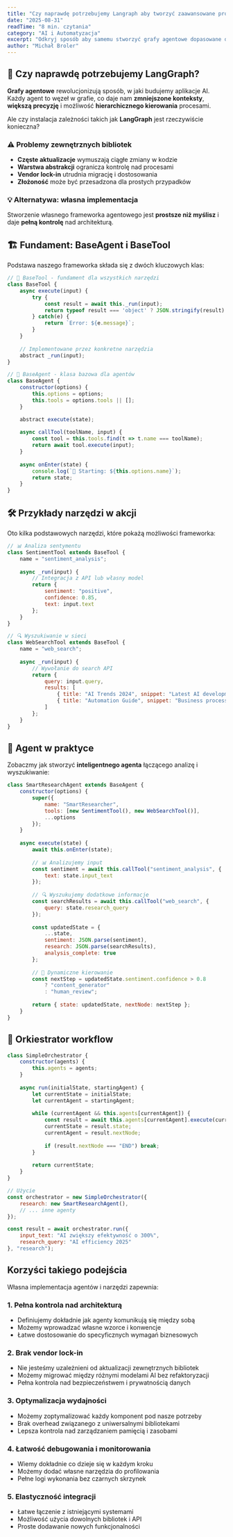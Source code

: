 ```yaml
---
title: "Czy naprawdę potrzebujemy Langraph aby tworzyć zaawansowane procesy agentowe?"
date: "2025-08-31"
readTime: "8 min. czytania"
category: "AI i Automatyzacja"
excerpt: "Odkryj sposób aby samemu stworzyć grafy agentowe dopasowane do Twoich potrzeb"
author: "Michał Broler"
---
```


## 🤔 Czy naprawdę potrzebujemy LangGraph?

**Grafy agentowe** rewolucjonizują sposób, w jaki budujemy aplikacje AI. Każdy agent to węzeł w grafie, co daje nam **zmniejszone konteksty**, **większą precyzję** i możliwość **hierarchicznego kierowania** procesami.

Ale czy instalacja zależności takich jak **LangGraph** jest rzeczywiście konieczna?

### ⚠️ Problemy zewnętrznych bibliotek

- **Częste aktualizacje** wymuszają ciągłe zmiany w kodzie
- **Warstwa abstrakcji** ogranicza kontrolę nad procesami
- **Vendor lock-in** utrudnia migrację i dostosowania
- **Złożoność** może być przesadzona dla prostych przypadków

### 💡 Alternatywa: własna implementacja

Stworzenie własnego frameworka agentowego jest **prostsze niż myślisz** i daje **pełną kontrolę** nad architekturą.

## 🏗️ Fundament: BaseAgent i BaseTool 

Podstawa naszego frameworka składa się z dwóch kluczowych klas:

```javascript
// 🔧 BaseTool - fundament dla wszystkich narzędzi
class BaseTool {
    async execute(input) {
        try {
            const result = await this._run(input);
            return typeof result === 'object' ? JSON.stringify(result) : result;
        } catch(e) {
            return `Error: ${e.message}`;
        }
    }
    
    // Implementowane przez konkretne narzędzia
    abstract _run(input);
}

// 🤖 BaseAgent - klasa bazowa dla agentów  
class BaseAgent {
    constructor(options) {
        this.options = options;
        this.tools = options.tools || [];
    }

    abstract execute(state);
    
    async callTool(toolName, input) {
        const tool = this.tools.find(t => t.name === toolName);
        return await tool.execute(input);
    }
    
    async onEnter(state) {
        console.log(`🚀 Starting: ${this.options.name}`);
        return state;
    }
}
```

## 🛠️ Przykłady narzędzi w akcji

Oto kilka podstawowych narzędzi, które pokażą możliwości frameworka:

```javascript
// 📊 Analiza sentymentu
class SentimentTool extends BaseTool {
    name = "sentiment_analysis";
    
    async _run(input) {
        // Integracja z API lub własny model
        return {
            sentiment: "positive", 
            confidence: 0.85,
            text: input.text
        };
    }
}

// 🔍 Wyszukiwanie w sieci  
class WebSearchTool extends BaseTool {
    name = "web_search";
    
    async _run(input) {
        // Wywołanie do search API
        return {
            query: input.query,
            results: [
                { title: "AI Trends 2024", snippet: "Latest AI developments..." },
                { title: "Automation Guide", snippet: "Business process automation..." }
            ]
        };
    }
}
```

## 🚀 Agent w praktyce

Zobaczmy jak stworzyć **inteligentnego agenta** łączącego analizę i wyszukiwanie:

```javascript
class SmartResearchAgent extends BaseAgent {
    constructor(options) {
        super({
            name: "SmartResearcher",
            tools: [new SentimentTool(), new WebSearchTool()],
            ...options
        });
    }
    
    async execute(state) {
        await this.onEnter(state);
        
        // 📊 Analizujemy input
        const sentiment = await this.callTool("sentiment_analysis", {
            text: state.input_text
        });
        
        // 🔍 Wyszukujemy dodatkowe informacje
        const searchResults = await this.callTool("web_search", {
            query: state.research_query
        });
        
        const updatedState = {
            ...state,
            sentiment: JSON.parse(sentiment),
            research: JSON.parse(searchResults),
            analysis_complete: true
        };
        
        // 🎯 Dynamiczne kierowanie
        const nextStep = updatedState.sentiment.confidence > 0.8 
            ? "content_generator" 
            : "human_review";
            
        return { state: updatedState, nextNode: nextStep };
    }
}
```

## 🔗 Orkiestrator workflow

```javascript
class SimpleOrchestrator {
    constructor(agents) {
        this.agents = agents;
    }
    
    async run(initialState, startingAgent) {
        let currentState = initialState;
        let currentAgent = startingAgent;
        
        while (currentAgent && this.agents[currentAgent]) {
            const result = await this.agents[currentAgent].execute(currentState);
            currentState = result.state;
            currentAgent = result.nextNode;
            
            if (result.nextNode === "END") break;
        }
        
        return currentState;
    }
}

// Użycie
const orchestrator = new SimpleOrchestrator({
    research: new SmartResearchAgent(),
    // ... inne agenty
});

const result = await orchestrator.run({
    input_text: "AI zwiększy efektywność o 300%",
    research_query: "AI efficiency 2025"
}, "research");
```

## Korzyści takiego podejścia

Własna implementacja agentów i narzędzi zapewnia:

### 1. **Pełna kontrola nad architekturą**
- Definiujemy dokładnie jak agenty komunikują się między sobą
- Możemy wprowadzać własne wzorce i konwencje
- Łatwe dostosowanie do specyficznych wymagań biznesowych

### 2. **Brak vendor lock-in**
- Nie jesteśmy uzależnieni od aktualizacji zewnętrznych bibliotek
- Możemy migrować między różnymi modelami AI bez refaktoryzacji
- Pełna kontrola nad bezpieczeństwem i prywatnością danych

### 3. **Optymalizacja wydajności**
- Możemy zoptymalizować każdy komponent pod nasze potrzeby
- Brak overhead związanego z uniwersalnymi bibliotekami
- Lepsza kontrola nad zarządzaniem pamięcią i zasobami

### 4. **Łatwość debugowania i monitorowania**
- Wiemy dokładnie co dzieje się w każdym kroku
- Możemy dodać własne narzędzia do profilowania
- Pełne logi wykonania bez czarnych skrzynek

### 5. **Elastyczność integracji**
- Łatwe łączenie z istniejącymi systemami
- Możliwość użycia dowolnych bibliotek i API
- Proste dodawanie nowych funkcjonalności
